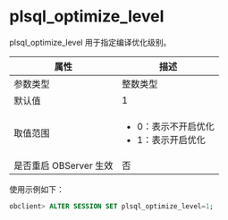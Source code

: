 plsql_optimize_level 
=========================================

plsql_optimize_level 用于指定编译优化级别。


|        属性        |                 描述                 |
|------------------|------------------------------------|
| 参数类型             | 整数类型                               |
| 默认值              | 1                                  |
| 取值范围             | <ul><li>0：表示不开启优化</li><li> 1：表示开启优化</li></ul> |
| 是否重启 OBServer 生效 | 否                                  |



使用示例如下：

```sql
obclient> ALTER SESSION SET plsql_optimize_level=1;
```


